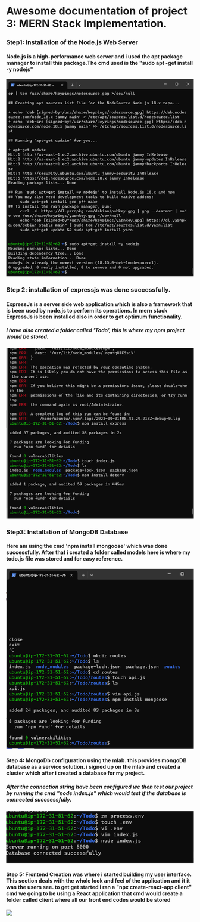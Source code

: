 # Awesome documentation of project 3: MERN Stack Implementation.

### Step1: Installation of the Node.js Web Server 
#### Node.js is a high-performance web server and i used the apt package manager to install this package.The cmd used is the "sudo apt -get install -y nodejs"

 ![installation of nodejs](./Images/NodeJs_installed_successfully.png "successful installation of nodejs")

### Step 2: installation of expressjs was done successfully.

#### ExpressJs is a server side web application which is also a framework that is been used by node.js to perform its operations. In mern stack ExpressJs is been installed also in order to get optimum functionality.

##### I have also created a folder called 'Todo', this is where my npm project would be stored.

 ![ExpressJs installed successfully.](./Images/installed_expreess%26dotenv_into_Todo.png "")


### Step3: Installation of MongoDB Database

#### Here am using the cmd 'npm install mongoose' which was done successfully. After that i created a folder called models here is where my todo.js file was stored and for easy reference.

 ![installation of mongoDB](./Images/mongodb_installed_successfully.png "mongoDB installed & model folder created")

 #### Step 4: MongoDb configuration using the mlab. this provides mongoDB database as a service solution. i signed up on the mlab and created a cluster which after i created a database for my project.
##### After the connection string have been configured we then test our project by running the cmd "node index.js" which would test if the database is connected succsessfully.
 ![database connected successfully](./Images/Database_connected_succesfully.png "Database running ")


#### Step 5: Frontend Creation was where i started building my user interface. This section deals with the whole look and feel of the application and it it was the users see.  to get get started i ran a "npx create-react-app client" cmd we going to be using a React application that cmd would create a folder called client where all our front end codes would be stored  
 ![](./Images/ "")